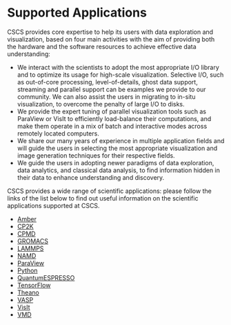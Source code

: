 # Supported Applications

CSCS provides core expertise to help its users with data exploration and visualization, based on four main activities with the aim of providing both the hardware and the software resources to achieve effective data understanding:

* We interact with the scientists to adopt the most appropriate I/O library and to optimize its usage for high-scale visualization. Selective I/O, such as out-of-core processing, level-of-details, ghost data support, streaming and parallel support can be examples we provide to our community. We can also assist the users in migrating to in-situ visualization, to overcome the penalty of large I/O to disks.
* We provide the expert tuning of parallel visualization tools such as ParaView or VisIt to efficiently load-balance their computations, and make them operate in a mix of batch and interactive modes across remotely located computers.
* We share our many years of experience in multiple application fields and will guide the users in selecting the most appropriate visualization and image generation techniques for their respective fields.
* We guide the users in adopting newer paradigms of data exploration, data analytics, and classical data analysis, to find information hidden in their data to enhance understanding and discovery.


CSCS provides a wide range of scientific applications: please follow the links of the list below to find out useful information on the scientific applications supported at CSCS.

* [Amber](amber)
* [CP2K](cp2k)
* [CPMD](cpmd)
* [GROMACS](gromacs)
* [LAMMPS](lammps)
* [NAMD](namd)
* [ParaView](paraview)
* [Python](python)
* [QuantumESPRESSO](quantumespresso)
* [TensorFlow](tensorflow)
* [Theano](theano)
* [VASP](vasp)
* [VisIt](visit)
* [VMD](vmd)

